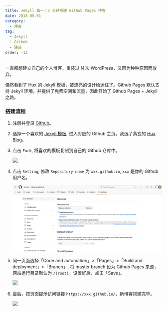 ```yaml
---
title: Jekyll 篇一：3 分钟搭建 Github Pages 博客
date: 2018-05-01
category:
  - 博客
tag:
  - Jekyll
  - Github
  - 建站
order: -13
---
```


一直都想建立自己的个人博客，重装过 N 次 WordPress，又因为种种原因而放弃。

偶然看到了 Hux 的 Jekyll 模板，被漂亮的设计给迷住了。Github Pages 默认支持 Jekyll 环境，并提供了免费空间和流量，因此开始了 Github Pages + Jekyll 之路。

### 搭建流程

1. 注册并登录 [Github](https://github.com/)。

2. 选择一个喜欢的 [Jekyll 模板](http://jekyllthemes.org/), 进入对应的 Github 主页。我选了黄玄的 [Hux Blog](https://github.com/Huxpro/huxpro.github.io)。

3. 点击 `Fork`, 将喜欢的模板复制到自己的 Github 仓库中。

   ![](https://img.gpt-vip.top/20180505201522.png?imageMogr2/format/webp)

4. 点击 `Setting`, 修改 `Repository name` 为 `xxx.github.io`, `xxx` 是你的 Github 用户名。

   ![](/img/libaxuan-github-io.png)

5. 同一页面选择「Code and automation」>「Pages」>「Build and deployment」>「Branch」, 将 master branch 设为 Github Pages 来源，网站运行目录默认为 `/(root)`。设置好后，点击「Save」。

   ![](https://img.gpt-vip.top/2022-08-08-11-42-16.png?imageMogr2/format/webp)

6. 最后，按页面提示访问链接 `https://xxx.github.io/`，新博客搭建完毕。

   ![](https://img.gpt-vip.top/20180505202859.png?imageMogr2/format/webp)
